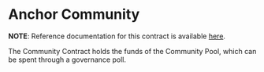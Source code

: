 # Anchor Community

**NOTE**: Reference documentation for this contract is available [here](https://docs.mirror.finance/contracts/community).

The Community Contract holds the funds of the Community Pool, which can be spent through a governance poll.
